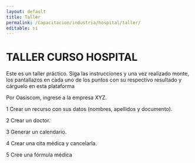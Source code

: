 ```yaml
---
layout: default
title: Taller
permalink: /Capacitacion/industria/hospital/taller/
editable: si
---
```


# TALLER CURSO HOSPITAL

Este es un taller práctico.  Siga las instrucciones y una vez realizado monte, los pantallazos en cada uno de los puntos con su respectivo resultado y cárguelo en esta plataforma  


Por Oasiscom, ingrese a la empresa XYZ.  

1	Crear un recurso con sus datos (nombres, apellidos y documento).  

2	Crear un doctor.  

3	Generar un calendario.  

4	Crear una cita médica y cancelarla.  

5	Cree una fórmula médica  



